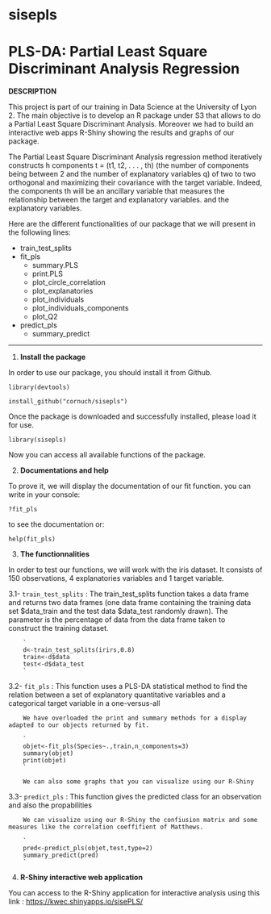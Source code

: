 # sisepls

# PLS-DA: Partial Least Square Discriminant Analysis Regression

**DESCRIPTION**

This project is part of our training in Data Science at the University of Lyon 2. The main objective is to develop an R package under S3 that allows to do a Partial Least Square Discriminant Analysis. Moreover we had to build an interactive web apps R-Shiny showing the results and graphs of our package.

The Partial Least Square Discriminant Analysis regression method iteratively constructs h components t = (t1, t2, . . . , th) (the number of components being between 2 and the number of explanatory variables q) of two to two orthogonal and maximizing their covariance with the target variable. Indeed, the components th will be an ancillary variable that measures the relationship between the target and explanatory variables.
and the explanatory variables.

Here are the different functionalities of our package that we will present in the following lines: 
* train_test_splits
* fit_pls
  * summary.PLS
  * print.PLS
  * plot_circle_correlation
  * plot_explanatories
  * plot_individuals
  * plot_individuals_components
  * plot_Q2
* predict_pls
  * summary_predict

---

1. **Install the package**

In order to use our package, you should install it from Github.

```
library(devtools)
```
```
install_github("cornuch/sisepls")
```
Once the package is downloaded and successfully installed, please load it for use.
```
library(sisepls)
```
Now you can access all available functions of the package. 

2. **Documentations and help**

To prove it, we will display the documentation of our fit function. you can write in your console: 
```
?fit_pls 
```
to see the documentation or:
```
help(fit_pls)
```
3. **The functionnalities**

In order to test our functions, we will work with the iris dataset. It consists of 150 observations, 4 explanatories variables and 1 target variable.

   3.1- `train_test_splits` : The train_test_splits function takes a data frame and returns two data frames (one data frame containing the 
        training data set $data_train and the test data $data_test randomly drawn). The parameter is the percentage of data from the data frame taken to    
        construct the training dataset.
        
        `
        d<-train_test_splits(irirs,0.8)
        train<-d$data
        test<-d$data_test
        `
        
   3.2- `fit_pls` : This function uses a PLS-DA statistical method to find the relation between a set of explanatory quantitative variables and a categorical 
        target variable in a one-versus-all  
        
        We have overloaded the print and summary methods for a display adapted to our objects returned by fit.
        
        `
        objet<-fit_pls(Species~.,train,n_components=3)
        summary(objet)
        print(objet)
        `
        
        We can also some graphs that you can visualize using our R-Shiny
   
   3.3- `predict_pls` : This function gives the predicted class for an observation and also the propabilities 
   
        We can visualize using our R-Shiny the confiusion matrix and some measures like the correlation coeffifient of Matthews.
        
        `
        pred<-predict_pls(objet,test,type=2)
        summary_predict(pred)
        `
   
4. **R-Shiny interactive web application**

You can access to the R-Shiny application for interactive analysis using this link : <https://kwec.shinyapps.io/sisePLS/>
